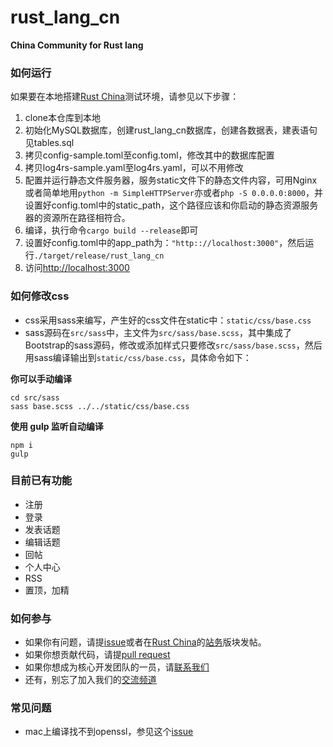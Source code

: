 # rust_lang_cn
**China Community for Rust lang**

### 如何运行
如果要在本地搭建[Rust China](http://rust-lang-cn.org/)测试环境，请参见以下步骤：

1. clone本仓库到本地
2. 初始化MySQL数据库，创建rust_lang_cn数据库，创建各数据表，建表语句见tables.sql
3. 拷贝config-sample.toml至config.toml，修改其中的数据库配置
4. 拷贝log4rs-sample.yaml至log4rs.yaml，可以不用修改
5. 配置并运行静态文件服务器，服务static文件下的静态文件内容，可用Nginx或者简单地用```python -m SimpleHTTPServer```亦或者```php -S 0.0.0.0:8000```，并设置好config.toml中的static_path，这个路径应该和你启动的静态资源服务器的资源所在路径相符合。
6. 编译，执行命令```cargo build --release```即可
7. 设置好config.toml中的app_path为：```"http:://localhost:3000"```，然后运行```./target/release/rust_lang_cn```
8. 访问[http://localhost:3000](http://localhost:3000)

### 如何修改css
* css采用sass来编写，产生好的css文件在static中：```static/css/base.css```
* sass源码在```src/sass```中，主文件为```src/sass/base.scss```，其中集成了Bootstrap的sass源码，修改或添加样式只要修改```src/sass/base.scss```，然后用sass编译输出到```static/css/base.css```，具体命令如下：

**你可以手动编译**
```
cd src/sass
sass base.scss ../../static/css/base.css
```

**使用 gulp 监听自动编译**
```
npm i
gulp
```

### 目前已有功能

* 注册
* 登录
* 发表话题
* 编辑话题
* 回帖
* 个人中心
* RSS
* 置顶，加精

### 如何参与

* 如果你有问题，请提[issue](https://github.com/rust-cn/rust_lang_cn/issues)或者在[Rust China](http://rust-lang-cn.org)的[站务](http://rust-lang-cn.org/category/6)版块发帖。
* 如果你想贡献代码，请提[pull request](https://github.com/rust-cn/rust_lang_cn/pulls)
* 如果你想成为核心开发团队的一员，请[联系我们](mailto:admin@rust-lang-cn.org)
* 还有，别忘了加入我们的[交流频道](https://rust-cn.pubu.im/reg/prmkl2w7n2n9fky)

### 常见问题

* mac上编译找不到openssl，参见这个[issue](https://github.com/rust-cn/rust_lang_cn/issues/7)
